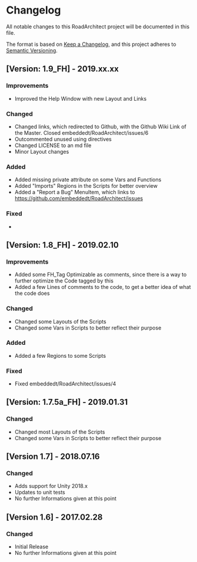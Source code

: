 # Changelog
All notable changes to this RoadArchitect project will be documented in this file.

The format is based on [Keep a Changelog](https://keepachangelog.com/en/1.0.0/),
and this project adheres to [Semantic Versioning](https://semver.org/spec/v2.0.0.html).


## [Version: 1.9_FH] - 2019.xx.xx
### Improvements
- Improved the Help Window with new Layout and Links

### Changed
- Changed links, which redirected to Github, with the Github Wiki Link of the Master. Closed embeddedt/RoadArchitect/issues/6
- Outcommented unused using directives
- Changed LICENSE to an md file
- Minor Layout changes

### Added
- Added missing private attribute on some Vars and Functions
- Added "Imports" Regions in the Scripts for better overview
- Added a "Report a Bug" MenuItem, which links to https://github.com/embeddedt/RoadArchitect/issues

### Fixed
- 

## [Version: 1.8_FH] - 2019.02.10
### Improvements
- Added some FH_Tag Optimizable as comments, since there is a way to further optimize the Code tagged by this
- Added a few Lines of comments to the code, to get a better idea of what the code does

### Changed
- Changed some Layouts of the Scripts
- Changed some Vars in Scripts to better reflect their purpose

### Added
- Added a few Regions to some Scripts

### Fixed
- Fixed embeddedt/RoadArchitect/issues/4

## [Version: 1.7.5a_FH] - 2019.01.31
### Changed
- Changed most Layouts of the Scripts
- Changed some Vars in Scripts to better reflect their purpose

## [Version 1.7] - 2018.07.16
### Changed
- Adds support for Unity 2018.x
- Updates to unit tests
- No further Informations given at this point

## [Version 1.6] - 2017.02.28
### Changed
- Initial Release
- No further Informations given at this point